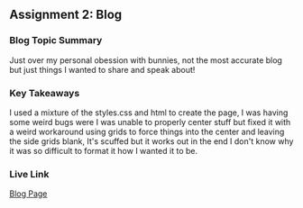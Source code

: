 ## Assignment 2: Blog

### Blog Topic Summary

Just over my personal obession with bunnies, not the most accurate blog but just things I wanted to share and speak about!

### Key Takeaways

I used a mixture of the styles.css and html to create the page, I was having some weird bugs were I was unable to properly center stuff but fixed it with a weird workaround using grids to force things into the center and leaving the side grids blank, It's scuffed but it works out in the end I don't know why it was so difficult to format it how I wanted it to be.

### Live Link

[Blog Page](https://SolarWatcher.github.io/SP25-210/Homework-2)
